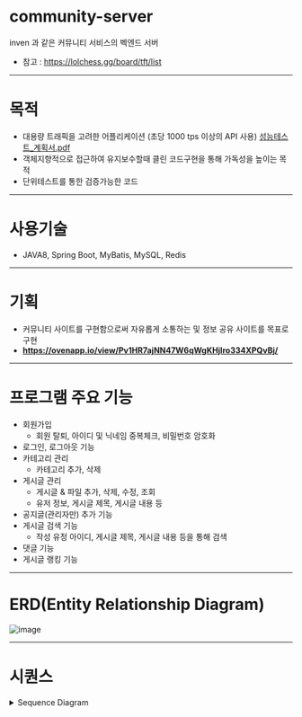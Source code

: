 # community-server
inven 과 같은 커뮤니티 서비스의 벡엔드 서버
- 참고 : https://lolchess.gg/board/tft/list

---
# 목적
- 대용량 트래픽을 고려한 어플리케이션 (초당 1000 tps 이상의 API 사용)
  [성능테스트_계획서.pdf](성능테스트_계획서.pdf)
- 객체지향적으로 접근하여 유지보수할때 클린 코드구현을 통해 가독성을 높이는 목적
- 단위테스트를 통한 검증가능한 코드

---
# 사용기술
- JAVA8, Spring Boot, MyBatis, MySQL, Redis

---
# 기획
- 커뮤니티 사이트를 구현함으로써 자유롭게 소통하는 및 정보 공유 사이트를 목표로 구현
- ****https://ovenapp.io/view/Pv1HR7ajNN47W6qWgKHjIro334XPQvBj/****

---
# 프로그램 주요 기능
- 회원가입
  - 회원 탈퇴, 아이디 및 닉네임 중복체크, 비밀번호 암호화
- 로그인, 로그아웃 기능
- 카테고리 관리
  - 카테고리 추가, 삭제
- 게시글 관리
  - 게시글 & 파일 추가, 삭제, 수정, 조회
  - 유저 정보, 게시글 제목, 게시글 내용 등
- 공지글(관리자만) 추가 기능
- 게시글 검색 기능
  - 작성 유정 아이디, 게시글 제목, 게시글 내용 등을 통해 검색
- 댓글 기능
- 게시글 랭킹 기능


---
# ERD(Entity Relationship Diagram)
![image](https://github.com/j-lab-edu/community-server/assets/75170367/6ee3e4bb-1447-49c6-aab6-46bfb5a05005)

---
# 시퀀스
<details><summary>Sequence Diagram</summary>

## 게시글 검색
![image](https://user-images.githubusercontent.com/75170367/230763012-1c418a01-5c34-49ac-bb45-16a3572c29c7.png)

## 회원가입
![image](https://user-images.githubusercontent.com/75170367/230762974-bee558dc-8645-4367-bb65-a0294e6ba28e.png)

## 로그인
![image](https://user-images.githubusercontent.com/75170367/230763001-81b7c84e-2886-46c5-92e4-c9a331f12eb4.png)

## 로그아웃
![image](https://user-images.githubusercontent.com/75170367/230762994-dfad4780-3e74-445f-9463-4efcecd178e4.png)

## 회원탈퇴
![image](https://user-images.githubusercontent.com/75170367/230762986-e86c0626-40b0-4fed-865e-0e4d5ed3695f.png)

<!-- ## 카테고리 추가
## 카테고리 삭제
## 게시글 추가
## 게시글 삭제
## 게시글 수정
## 게시글 조회
## 공지 게시글 추가
## 댓글 기능 -->
</details>
